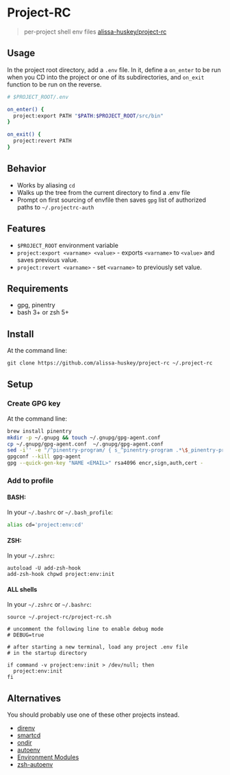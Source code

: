 Project-RC
===========
> per-project shell env files [alissa-huskey/project-rc](https://github.com/alissa-huskey/project-rc)

Usage
-----

In the project root directory, add a `.env` file. In it, define a `on_enter` to
be run when you CD into the project or one of its subdirectories, and `on_exit`
function to be run on the reverse.

```sh
# $PROJECT_ROOT/.env

on_enter() {
  project:export PATH "$PATH:$PROJECT_ROOT/src/bin"
}

on_exit() {
  project:revert PATH
}
```

Behavior
--------

* Works by aliasing `cd`
* Walks up the tree from the current directory to find a .env file
* Prompt on first sourcing of envfile then saves `gpg` list of authorized paths to `~/.projectrc-auth`

Features
--------

* `$PROJECT_ROOT` environment variable
* `project:export <varname> <value>` - exports `<varname>` to `<value>` and saves previous value.
* `project:revert <varname>` - set `<varname>` to previously set value.

Requirements
------------

* gpg, pinentry
* bash 3+ or zsh 5+

Install
-------

At the command line:

```
git clone https://github.com/alissa-huskey/project-rc ~/.project-rc
```

Setup
-----

### Create GPG key

At the command line:

```bash
brew install pinentry
mkdir -p ~/.gnupg && touch ~/.gnupg/gpg-agent.conf
cp ~/.gnupg/gpg-agent.conf  ~/.gnupg/gpg-agent.conf
sed -i'' -e "/^pinentry-program/ { s_^pinentry-program .*\$_pinentry-program $(command -v pinentry)_ }" ~/.gnupg/gpg-agent.conf
gpgconf --kill gpg-agent
gpg --quick-gen-key "NAME <EMAIL>" rsa4096 encr,sign,auth,cert -
```

### Add to profile

#### BASH:

In your `~/.bashrc` or `~/.bash_profile`:

```bash
alias cd='project:env:cd'
```

#### ZSH:
In your `~/.zshrc`:

```
autoload -U add-zsh-hook
add-zsh-hook chpwd project:env:init
```

#### ALL shells

In your `~/.zshrc` or `~/.bashrc`:

```
source ~/.project-rc/project-rc.sh

# uncomment the following line to enable debug mode
# DEBUG=true

# after starting a new terminal, load any project .env file
# in the startup directory

if command -v project:env:init > /dev/null; then
  project:env:init
fi
```

Alternatives
------------

You should probably use one of these other projects instead.

- [direnv](https://github.com/direnv/direnv)
- [smartcd](https://github.com/cxreg/smartcd)
- [ondir](https://swapoff.org/ondir.html)
- [autoenv](https://github.com/inishchith/autoenv)
- [Environment Modules](http://modules.sourceforge.net/)
- [zsh-autoenv](https://github.com/Tarrasch/zsh-autoenv)
